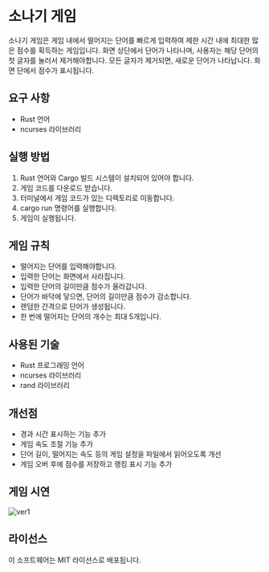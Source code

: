 # 소나기 게임

소나기 게임은 게임 내에서 떨어지는 단어를 빠르게 입력하여 제한 시간 내에 최대한 많은 점수를 획득하는 게임입니다. 화면 상단에서 단어가 나타나며, 사용자는 해당 단어의 첫 글자를 눌러서 제거해야합니다. 모든 글자가 제거되면, 새로운 단어가 나타납니다. 화면 단에서 점수가 표시됩니다.

## 요구 사항

- Rust 언어
- ncurses 라이브러리

## 실행 방법

1. Rust 언어와 Cargo 빌드 시스템이 설치되어 있어야 합니다.
2. 게임 코드를 다운로드 받습니다.
3. 터미널에서 게임 코드가 있는 디렉토리로 이동합니다.
4. cargo run 명령어를 실행합니다.
5. 게임이 실행됩니다.

## 게임 규칙

- 떨어지는 단어를 입력해야합니다.
- 입력한 단어는 화면에서 사라집니다.
- 입력한 단어의 길이만큼 점수가 올라갑니다.
- 단어가 바닥에 닿으면, 단어의 길이만큼 점수가 감소합니다.
- 랜덤한 간격으로 단어가 생성됩니다.
- 한 번에 떨어지는 단어의 개수는 최대 5개입니다.

## 사용된 기술

- Rust 프로그래밍 언어
- ncurses 라이브러리
- rand 라이브러리

## 개선점

- 경과 시간 표시하는 기능 추가
- 게임 속도 조절 기능 추가
- 단어 길이, 떨어지는 속도 등의 게임 설정을 파일에서 읽어오도록 개선
- 게임 오버 후에 점수를 저장하고 랭킹 표시 기능 추가


## 게임 시연

![ver1](https://user-images.githubusercontent.com/38421491/232238912-1081534b-4c18-4bcf-bc0d-5a3fb9896e3c.gif)


## 라이선스

이 소프트웨어는 MIT 라이선스로 배포됩니다.

